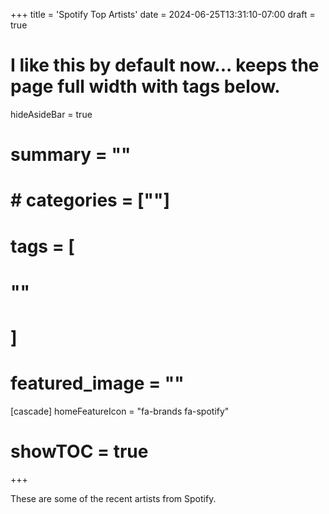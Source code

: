 +++
title = 'Spotify Top Artists'
date = 2024-06-25T13:31:10-07:00
draft = true
# I like this by default now... keeps the page full width with tags below.
hideAsideBar = true
# summary = ""
# # categories = [""]
# tags = [
  # ""
  # ]
# featured_image = ""
[cascade]
  homeFeatureIcon = "fa-brands fa-spotify"
# showTOC = true
+++

These are some of the recent artists from Spotify.

<!--more-->